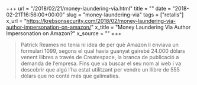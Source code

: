 +++
url = "/2018/02/21/money-laundering-via.html"
title = ""
date = "2018-02-21T16:56:00+00:00"
slug = "money-laundering-via"
tags = ["retalls"]
x_url = "https://krebsonsecurity.com/2018/02/money-laundering-via-author-impersonation-on-amazon/"
x_title = "Money Laundering Via Author Impersonation on Amazon?"
x_source = ""
+++


> Patrick Reames no tenia ni idea de per què Amazon li enviava un formulari 1099, segons el qual havia guanyat gairebé 24.000 dòlars venent llibres a través de Createspace, la branca de publicació a demanda de l’empresa. Fins que va buscar el seu nom al web i va descobrir que algú l’ha estat utilitzant per vendre un llibre de 555 dòlars que no conté més que galimaties.

